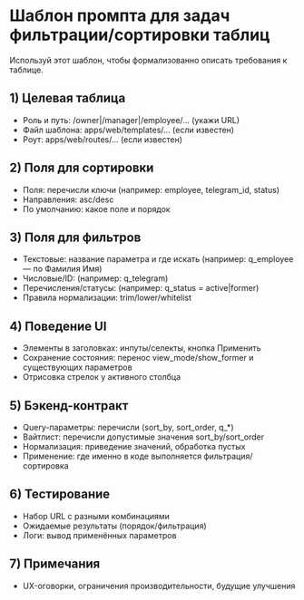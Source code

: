 # Шаблон промпта для задач фильтрации/сортировки таблиц

Используй этот шаблон, чтобы формализованно описать требования к таблице.

## 1) Целевая таблица
- Роль и путь: /owner|/manager|/employee/... (укажи URL)
- Файл шаблона: apps/web/templates/... (если известен)
- Роут: apps/web/routes/... (если известен)

## 2) Поля для сортировки
- Поля: перечисли ключи (например: employee, telegram_id, status)
- Направления: asc/desc
- По умолчанию: какое поле и порядок

## 3) Поля для фильтров
- Текстовые: название параметра и где искать (например: q_employee — по Фамилия Имя)
- Числовые/ID: (например: q_telegram)
- Перечисления/статусы: (например: q_status = active|former)
- Правила нормализации: trim/lower/whitelist

## 4) Поведение UI
- Элементы в заголовках: инпуты/селекты, кнопка Применить
- Сохранение состояния: перенос view_mode/show_former и существующих параметров
- Отрисовка стрелок у активного столбца

## 5) Бэкенд-контракт
- Query-параметры: перечисли (sort_by, sort_order, q_*)
- Вайтлист: перечисли допустимые значения sort_by/sort_order
- Нормализация: приведение значений, обработка пустых
- Применение: где именно в коде выполняется фильтрация/сортировка

## 6) Тестирование
- Набор URL с разными комбинациями
- Ожидаемые результаты (порядок/фильтрация)
- Логи: вывод применённых параметров

## 7) Примечания
- UX-оговорки, ограничения производительности, будущие улучшения


